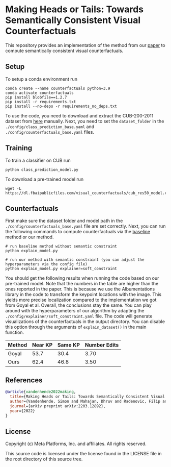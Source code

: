 # Making Heads or Tails: Towards Semantically Consistent Visual Counterfactuals

This repository provides an implementation of the method from our [paper](https://arxiv.org/pdf/2203.12892) to compute semantically consistent visual counterfactuals.

## Setup

To setup a conda environment run

```shell
conda create --name counterfactuals python=3.9
conda activate counterfactuals
pip install blobfile==1.2.7
pip install -r requirements.txt
pip install --no-deps -r requirements_no_deps.txt
```

To use the code, you need to download and extract the CUB-200-2011 dataset from [here](https://data.caltech.edu/records/20098) manually. Next, you need to set the `dataset_folder` in the `./config/class_prediction_base.yaml` and `./config/counterfactuals_base.yaml` files.

## Training

To train a classifier on CUB run

```shell
python class_prediction_model.py
```

To download a pre-trained model run

```shell
wget -L https://dl.fbaipublicfiles.com/visual_counterfactuals/cub_res50_model.ckpt
```

## Counterfactuals

First make sure the dataset folder and model path in the `./config/counterfactuals_base.yaml` file are set correctly. Next, you can run the following commands to compute counterfactuals via the [baseline](https://arxiv.org/abs/1904.07451) method or our method.

```shell
# run baseline method without semantic constraint
python explain_model.py

# run our method with semantic constraint (you can adjust the hyperparameters via the config file)
python explain_model.py explainer=soft_constraint
```

You should get the following results when running the code based on our pre-trained model. Note that the numbers in the table are higher than the ones reported in the paper. This is because we use the Albumentations library in the code to transform the keypoint locations with the image. This yields more precise localization compared to the implementation we got from Goyal et al. Overall, the conclusions stay the same. You can play around with the hyperparameters of our algorithm by adapting the `./config/explainer/soft_constraint.yaml` file. The code will generate visualizations of the counterfactuals in the output directory. You can disable this option through the arguments of `explain_dataset()` in the main function.

| Method     | Near KP | Same KP | Number Edits |
|------------|---------|---------|--------------|
| Goyal      | 53.7    | 30.4    | 3.70         |
| Ours       | 62.4    | 46.8    | 3.50         |


## References

```bibtex
@article{vandenhende2022making,
  title={Making Heads or Tails: Towards Semantically Consistent Visual Counterfactuals},
  author={Vandenhende, Simon and Mahajan, Dhruv and Radenovic, Filip and Ghadiyaram, Deepti},
  journal={arXiv preprint arXiv:2203.12892},
  year={2022}
}
```

## License
Copyright (c) Meta Platforms, Inc. and affiliates. All rights reserved.

This source code is licensed under the license found in the LICENSE file in the root directory of this source tree.

